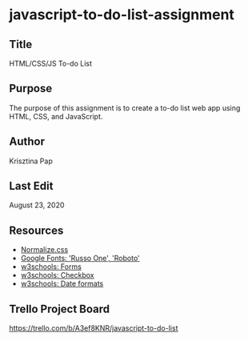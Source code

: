 # javascript-to-do-list-assignment

## Title
HTML/CSS/JS To-do List

## Purpose
The purpose of this assignment is to create a to-do list web app using HTML, CSS, and JavaScript.

## Author
Krisztina Pap

## Last Edit
August 23, 2020

## Resources
- [Normalize.css](https://necolas.github.io/normalize.css/8.0.1/normalize.css)
- [Google Fonts: 'Russo One', 'Roboto'](https://fonts.google.com/specimen/Russo+One?sidebar.open=true&selection.family=Roboto|Russo+One)
- [w3schools: Forms](https://www.w3schools.com/html/html_forms.asp)
- [w3schools: Checkbox](https://www.w3schools.com/tags/att_input_type_checkbox.asp)
- [w3schools: Date formats](https://www.w3schools.com/js/js_date_formats.asp)

## Trello Project Board
https://trello.com/b/A3ef8KNR/javascript-to-do-list
